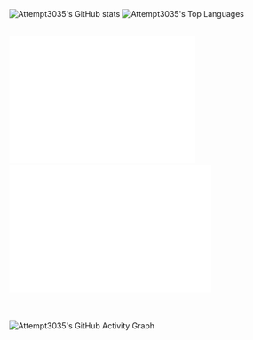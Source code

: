 <!-- Stats Section -->
<a>
<picture>
    <source
    srcset="https://github-readme-stats.dev.lukeaguilar.com/api?username=Attempt3035&title_color=4493F8&icon_color=fe8019&text_color=FFFFFF&bg_color=00000000&ring_color=9745f5&rank_icon=github&show_icons=true&hide_border=true&include_all_commits=true&count_private=true&show=reviews"
    media="(prefers-color-scheme: dark)"
    />
    <source
    srcset="https://github-readme-stats.dev.lukeaguilar.com/api?username=Attempt3035&title_color=4493F8&icon_color=fe8019&text_color=000000&bg_color=00000000&ring_color=9745f5&rank_icon=github&show_icons=true&hide_border=true&include_all_commits=true&count_private=true&show=reviews"
    media="(prefers-color-scheme: light), (prefers-color-scheme: no-preference)"
    />
    <img
    src="https://github-readme-stats.dev.lukeaguilar.com/api?username=Attempt3035&title_color=4493F8&icon_color=fe8019&text_color=000000&bg_color=FFFFFF&ring_color=9745f5&rank_icon=github&show_icons=true&hide_border=true&include_all_commits=true&count_private=true&show=reviews"
    alt="Attempt3035's GitHub stats"
    height="200"
    style="align-self: center;"
    />
</picture>
</a>
<!-- Languages Section -->
<a>
<picture>
    <source
    srcset="https://github-readme-stats.dev.lukeaguilar.com/api/top-langs/?username=Attempt3035&title_color=4493F8&text_color=FFFFFF&bg_color=00000000&layout=compact&langs_count=10&hide_border=true&size_weight=1"
    media="(prefers-color-scheme: dark)"
    />
    <source
    srcset="https://github-readme-stats.dev.lukeaguilar.com/api/top-langs/?username=Attempt3035&title_color=4493F8&text_color=000000&bg_color=00000000&layout=compact&langs_count=10&hide_border=true&size_weight=1"
    media="(prefers-color-scheme: light), (prefers-color-scheme: no-preference)"
    />
    <img
    src="https://github-readme-stats.dev.lukeaguilar.com/api/top-langs/?username=Attempt3035&title_color=4493F8&text_color=000000&bg_color=FFFFFF&layout=compact&langs_count=10&hide_border=true&size_weight=1"
    alt="Attempt3035's Top Languages"
    height="200"
    style="align-self: center;"
    />
</picture>
</a>
<!-- Padding -->
<br><br>
<!-- Metrics Section -->
<p>
  <img height="230" src="/assets/metrics.plugin.isocalendar.svg" alt="Isocalendar" />
  <img height="230" src="/assets/metrics.plugin.achievements.svg" alt="Achievements" />
</p>
<!-- Padding -->
<br><br>
<!-- Activity Section -->
<picture>
    <source
    srcset="https://github-readme-activity-graph.dev.lukeaguilar.com/graph?username=Attempt3035&bg_color=00000000&title_color=4493F8&color=FFFFFF&point=fe801900&line=9745f5&area_color=9745f5&area=true&hide_border=true&grid=false&days=40"
    media="(prefers-color-scheme: dark)"
    />
    <source
    srcset="https://github-readme-activity-graph.dev.lukeaguilar.com/graph?username=Attempt3035&bg_color=00000000&title_color=4493F8&color=000000&point=fe801900&line=9745f5&area_color=9745f5&area=true&hide_border=true&grid=false&days=40"
    media="(prefers-color-scheme: light), (prefers-color-scheme: no-preference)"
    />
    <img
    src="https://github-readme-activity-graph.dev.lukeaguilar.com/graph?username=Attempt3035&bg_color=FFFFFF&title_color=4493F8&color=000000&point=fe801900&line=9745f5&area_color=9745f5&area=true&hide_border=true&grid=false&days=40"
    alt="Attempt3035's GitHub Activity Graph"
    height="200"
    style="align-self: center;"
    />
</picture>
